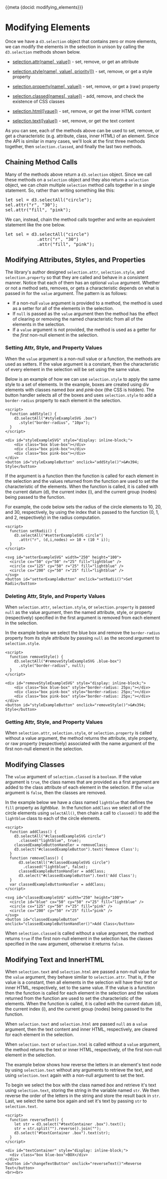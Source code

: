 {{meta {docid: modifying_elements}}}

<style>
    button{
        display: inline;
        vertical-align: middle;
    }
    svg {
        display: inline-block;
        vertical-align: middle;
    }
    .lightblue {
        fill: lightblue;
    }
    .pink {
        fill: pink;
    }
    #pink {
        fill: pink;
    }
    .box {
        display: inline-block;
        vertical-align: middle;
        width: 50px;
        height: 50px;
        text-align: center;
        line-height: 50px;
        margin: 15px;
        border: 0;
        padding: 0;
    }
    .circle {
        border-radius: 25px;
    }
    .blue-box {
        background-color: lightblue;
    }
    .pink-box {
        background-color: pink;
    }
</style>
<script src="https://d3js.org/d3.v4.min.js"></script>

# Modifying Elements

Once we have a `d3.selection` object that contains zero or more elements, we can modify the elements in the selection in unison by calling the `d3.selection` methods shown below.

+ [selection.attr(name[, value])](https://github.com/d3/d3-selection/blob/master/README.md#selection_attr) - set, remove, or get an attribute
+ [selection.style(name[, value[, priority]])](https://github.com/d3/d3-selection/blob/master/README.md#selection_style) - set, remove, or get a style property
+ [selection.property(name[, value])](https://github.com/d3/d3-selection/blob/master/README.md#selection_property) - set, remove, or get a (raw) property

+ [selection.classed(names[, value])](https://github.com/d3/d3-selection/blob/master/README.md#selection_classed) -  add, remove, and check the existence of CSS classes

+ [selection.html([vaue])](https://github.com/d3/d3-selection/blob/master/README.md#selection_html) - set, remove, or get the inner HTML content
+ [selection.text([value])](https://github.com/d3/d3-selection/blob/master/README.md#selection_text) - set, remove, or get the text content

As you can see, each of the methods above can be used to set, remove, or get a characteristic (e.g. attribute, class, inner HTML) of an element. Since the API is similar in many cases, we'll look at the first three methods together, then `selection.classed`, and finally the last two methods.

## Chaining Method Calls

Many of the methods above return a `d3.selection` object.  Since we call these methods on a `selection` object and they also return a `selection` object, we can *chain* multiple `selection` method calls together in a single statement.  So, rather than writing something like this:

<pre>
let sel = d3.selectAll("circle");
sel.attr("r", "30");
sel.attr("fill", "pink");
</pre>

We can, instead, chain the method calls together and write an equivalent statement like the one below.

<pre>
let sel = d3.selectAll("circle")
            .attr("r", "30")
            .attr("fill", "pink");
</pre>

## Modifying Attributes, Styles, and Properties

The library's author designed `selection.attr`, `selection.style`, and `selection.property` so that they are called and behave in a consistent manner.  Notice that each of them has an optional `value` argument.  Whether or not a method sets, removes, or gets a characteristic depends on what is passed in for the `value` argument.  The pattern is as follows:

+ If a non-null `value` argument is provided to a method, the method is used as a setter for all of the elements in the selection.
+ If `null` is passed as the `value` argument then the method has the effect of clearing or removing the named characteristic from all of the elements in the selection.
+ If a `value` argument is not provided, the method is used as a getter for the *first* non-null element in the selection.

### Setting Attr, Style, and Property Values

When the `value` argument is a non-null value or a function, the methods are used as setters.  If the value argument is a constant, then the characteristic of every element in the selection will be set using the same value.

Below is an example of how we can use `selection.style` to apply the same style to a set of elements.  In the example, boxes are created using div elements with classes named *box* and *pink-box* (the CSS is hidden).  The button handler selects all of the boxes and uses `selection.style` to add a `border-radius` property to each element in the selection.

```
<script>
  function addStyle() {
    d3.selectAll("#styleExampleSVG .box")
      .style("border-radius", "10px");
  }
</script>

<div id="styleExampleSVG" style="display: inline-block;">
    <div class="box blue-box"></div>
    <div class="box pink-box"></div>
    <div class="box pink-box"></div>
</div>
<button id="styleExampleButton" onclick="addStyle()">&#x394; Style</button>
```

If the argument is a function then the function is called for each element in the selection and the values returned from the function are used to set the characteristic of the elements.  When the function is called, it is called with the current datum (d), the current index (i), and the current group (nodes) being passed to the function.

For example, the code below sets the radius of the circle elements to 10, 20, and 30, respectively, by using the index that is passed to the function (0, 1, and 2, respectively) in the radius computation.

```
<script>
  function setRadii() {
    d3.selectAll("#setterExampleSVG circle")
      .attr("r", (d,i,nodes) => 10 + (10 * i));
  }
</script>

<svg id="setterExampleSVG" width="250" height="100">
  <circle cx="50" cy="50" r="25" fill="lightblue" />
  <circle cx="125" cy="50" r="25" fill="lightblue" />
  <circle cx="200" cy="50" r="25" fill="lightblue" />
</svg>
<button id="setterExampleButton" onclick="setRadii()">Set Radii</button>
```

### Deleting Attr, Style, and Property Values

When `selection.attr`, `selection.style`, or `selection.property` is passed `null` as the value argument, then the named attribute, style, or property (respectively) specified in the first argument is removed from each element in the selection.

In the example below we select the blue box and remove the `border-radius` property from its style attribute by passing `null` as the second argument to `selection.style`.

```
<script>
  function removeStyle() {
    d3.selectAll("#removeStyleExampleSVG .blue-box")
      .style("border-radius", null);
  }
</script>

<div id="removeStyleExampleSVG" style="display: inline-block;">
    <div class="box blue-box" style="border-radius: 25px;"></div>
    <div class="box pink-box" style="border-radius: 25px;"></div>
    <div class="box pink-box" style="border-radius: 25px;"></div>
</div>
<button id="styleExampleButton" onclick="removeStyle()">&#x394; Style</button>
```

### Getting Attr, Style, and Property Values

When `selection.attr`, `selection.style`, or `selection.property` is called without a value argument, the method returns the attribute, style property, or raw property (respectively) associated with the name argument of the first non-null element in the selection.

## Modifying Classes

The `value` argument of `selection.classed` is a `boolean`.  If the value argument is `true`, the class names that are provided as a first argument are added to the class attribute of each element in the selection.   If the `value` argument is `false`, then the classes are removed.

In the example below we have a class named `lightblue` that defines the `fill` property as *lightblue*.  In the function `addClass` we select all of the circle elements using `selectAll()`, then chain a call to `classed()` to add the `lightblue` class to each of the circle elements.

```
<script>
  function addClass() {
    d3.selectAll("#classedExampleSVG circle")
      .classed("lightblue", true);
    classedExampleButtonHandler = removeClass;
    d3.select("#classedExampleButton").text('Remove Class');
  }
  function removeClass() {
      d3.selectAll("#classedExampleSVG circle")
        .classed("lightblue", false);
      classedExampleButtonHandler = addClass;
      d3.select("#classedExampleButton").text('Add Class');
  }
  var classedExampleButtonHandler = addClass;
</script>

<svg id="classedExampleSVG" width="250" height="100">
  <circle id="blue" cx="50" cy="50" r="25" fill="lightblue" />
  <circle cx="125" cy="50" r="25" fill="pink" />
  <circle cx="200" cy="50" r="25" fill="pink" />
</svg>
<button id="classedExampleButton" onclick="classedExampleButtonHandler()">Add Class</button>
```

When `selection.classed` is called without a value argument, the method returns `true` if the first non-null element in the selection has the classes specified in the `name` argument, otherwise it returns `false`.

## Modifying Text and InnerHTML

When `selection.text` and `selection.html` are passed a non-null value for the `value` argument, they behave similar to `selection.attr`.  That is, if the value is a constant, then all elements in the selection will have their text or inner HTML, respectively, set to the same value.  If the value is a function then the function is called for each element in the selection and the values returned from the function are used to set the characteristic of the elements.  When the function is called, it is called with the current datum (d), the current index (i), and the current group (nodes) being passed to the function.

When `selection.text` and `selection.html` are passed `null` as a `value` argument, then the text content and inner HTML, respectively, are cleared for each element in the selection.

When `selection.text` or `selection.html` is called without a `value` argument, the method returns the text or inner HTML, respectively, of the first non-null element in the selection.

The example below shows how reverse the letters in an element's text node by using `selection.text` without any arguments to retrieve the text, and using `selection.text` again with a non-null argument to set the text.

To begin we select the box with the class named *box* and retrieve it's text using `selection.text`, storing the string in the variable named `str`.  We then reverse the order of the letters in the string and store the result back in `str`.  Last, we select the same box again and set it's text by passing `str` to `selection.text`.

```
<script>
  function reverseText() {
    let str = d3.select("#textContainer .box").text();
    str = str.split("").reverse().join("");
    d3.select("#textContainer .box").text(str);
  }
</script>

<div id="textContainer" style="display: inline-block;">
  <div class="box blue-box">BOX</div>
</div>
<button id="changeTextButton" onclick="reverseText()">Reverse Text</button>
<br><br>
```